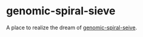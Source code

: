 genomic-spiral-sieve
====================

A place to realize the dream of [genomic-spiral-seive](http://thinkination.blogspot.com/2014/09/genomic-spiral-seives-compressed.html?view=flipcard).
